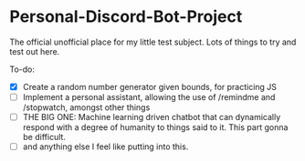 # Personal-Discord-Bot-Project

The official unofficial place for my little test subject. Lots of things to try and test out here.

To-do:
- [x] Create a random number generator given bounds, for practicing JS
- [ ] Implement a personal assistant, allowing the use of /remindme and /stopwatch, amongst other things
- [ ] THE BIG ONE: Machine learning driven chatbot that can dynamically respond with a degree of humanity to things said to it. This part gonna be difficult.
- [ ] and anything else I feel like putting into this.
